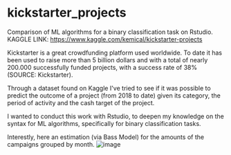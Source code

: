 # kickstarter_projects
Comparison of ML algorithms for a binary classification task on Rstudio.
KAGGLE LINK: https://www.kaggle.com/kemical/kickstarter-projects


Kickstarter is a great crowdfunding platform used worldwide. To date it has been used to raise more than 5 billion dollars and with a total of nearly 200.000 successfully funded projects, with a success rate of 38% (SOURCE: Kickstarter).

Through a dataset found on Kaggle I've tried to see if it was possible to predict the outcome of a project (from 2018 to date) given its category, the period of activity and the cash target of the project.

I wanted to conduct this work with Rstudio, to deepen my knowledge on the syntax for ML algorithms, specifically for binary classification tasks.

Interestly, here an estimation (via Bass Model) for the amounts of the campaigns grouped by month.
![image](https://user-images.githubusercontent.com/61026948/202702772-3d33e4f4-2f2e-461e-904a-ba9f2474560c.png)
